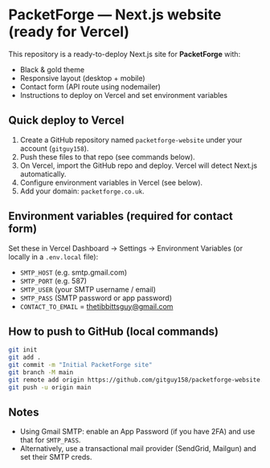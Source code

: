 # PacketForge — Next.js website (ready for Vercel)

This repository is a ready-to-deploy Next.js site for **PacketForge** with:
- Black & gold theme
- Responsive layout (desktop + mobile)
- Contact form (API route using nodemailer)
- Instructions to deploy on Vercel and set environment variables

## Quick deploy to Vercel

1. Create a GitHub repository named `packetforge-website` under your account (`gitguy158`).
2. Push these files to that repo (see commands below).
3. On Vercel, import the GitHub repo and deploy. Vercel will detect Next.js automatically.
4. Configure environment variables in Vercel (see below).
5. Add your domain: `packetforge.co.uk`.

## Environment variables (required for contact form)

Set these in Vercel Dashboard → Settings → Environment Variables (or locally in a `.env.local` file):
- `SMTP_HOST` (e.g. smtp.gmail.com)
- `SMTP_PORT` (e.g. 587)
- `SMTP_USER` (your SMTP username / email)
- `SMTP_PASS` (SMTP password or app password)
- `CONTACT_TO_EMAIL` = thetibbittsguy@gmail.com

## How to push to GitHub (local commands)

```bash
git init
git add .
git commit -m "Initial PacketForge site"
git branch -M main
git remote add origin https://github.com/gitguy158/packetforge-website.git
git push -u origin main
```

## Notes

- Using Gmail SMTP: enable an App Password (if you have 2FA) and use that for `SMTP_PASS`.
- Alternatively, use a transactional mail provider (SendGrid, Mailgun) and set their SMTP creds.
